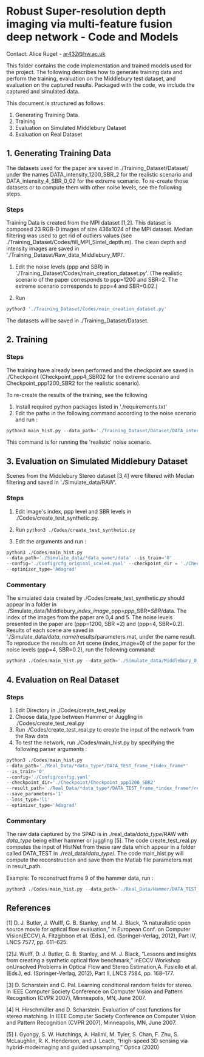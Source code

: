 
# Robust Super-resolution depth imaging via multi-feature fusion deep network - Code and Models            


Contact: Alice Ruget - ar432@hw.ac.uk


This folder contains the code implementation and trained models used for the
project. The following describes how to generate training data and perform the
training, evaluation on the Middlebury test dataset, and evaluation on the
captured results. Packaged with the code, we include the captured
and simulated data. 

This document is structured as follows:
1. Generating Training Data. 
2. Training
3. Evaluation on Simulated Middlebury Dataset
4. Evaluation on Real Dataset


## 1. Generating Training Data
The datasets used for the paper are saved in ./Training_Dataset/Dataset/ under the names DATA_intensity_1200_SBR_2 for the realistic scenario and DATA_intensity_4_SBR_0_02 for the extreme scenario. To re-create those datasets or to compute them with other noise levels, see the following steps.

### Steps
 
Training Data is created from the MPI dataset [1,2]. This dataset is composed 23 RGB-D images of size 436x1024 of the MPI dataset. Median filtering was used to get rid of outliers values (see ./Training_Dataset/Codes/fill_MPI_Sintel_depth.m). The clean depth and intensity images are saved in './Training_Dataset/Raw_data_Middlebury_MPI'. 

1. Edit the noise levels (ppp and SBR) in './Training_Dataset/Codes/main_creation_dataset.py'.
(The realistic scenario of the paper corresponds to ppp=1200 and SBR=2. The extreme scenario corresponds to ppp=4 and SBR=0.02.)

2. Run 
```python
python3 './Training_Dataset/Codes/main_creation_dataset.py'
```
The datasets will be saved in ./Training_Dataset/Dataset. 


## 2. Training

### Steps
The training have already been performed and the checkpoint are saved in ./Checkpoint (Checkpoint_ppp4_SBR02 for the extreme scenario and Checkpoint_ppp1200_SBR2 for the realistic scenario).

To re-create the results of the training, see the following
1. Install required python packages listed in './requirements.txt' 
2. Edit the paths in the following command according to the noise scenario and run :
```python
python3 main_hist.py --data_path='./Training_Dataset/Dataset/DATA_intensity_1200_SBR_2_test' --is_train='1' --config='/Config/config.yaml' --checkpoint_dir='./Checkpoint/Checkpoint_ppp1200_SBR2_test' --result_path='/Results_Training/ppp1200_SBR2' --save_parameters='1' --loss_type='l1' --optimizer_type='Proximal'
```
This command is for running the 'realistic' noise scenario. 


## 3. Evaluation on Simulated Middlebury Dataset
Scenes from the Middlebury Stereo dataset [3,4] were filtered with Median filtering and saved in './Simulate_data/RAW'. 

### Steps

1. Edit image's index, ppp level and SBR levels in ./Codes/create_test_synthetic.py. 
2. Run ```python3 ./Codes/create_test_synthetic.py```

3. Edit the arguments and run : 
```python
python3 ./Codes/main_hist.py 
--data_path='./Simulate_data/*data_name*/data' --is_train='0'
--config='./Config/cfg_original_scale4.yaml' --checkpoint_dir = './Checkpoint/*checkpoint_name*' --result_path='./Simulate_data/*data_name*/results' --save_parameters='1' --loss_type='l1' 
--optimizer_type='Adagrad'
```


### Commentary 
The simulated data created by ./Codes/create_test_synthetic.py should appear in a folder in ./Simulate_data/Middlebury_*index_image*_ppp=*ppp*_SBR=*SBR*/data. The index of the images from the paper are 0,4 and 5. The noise levels presented in the paper are (ppp=1200, SBR =2) and (ppp=4, SBR=0.2). Results of each scene are saved in './Simulate_data/*data_name*/results/parameters.mat, under the name result. To reproduce the results on Art scene (index_image=0) of the paper for the noise levels (ppp=4, SBR=0.2), run the following command:

```python
python3 ./Codes/main_hist.py --data_path='./Simulate_data/Middlebury_0_ppp=4_SBR=0.02/data' --is_train='0' --config='./Config/cfg_original_scale4.yaml' --checkpoint_dir='/home/ar432/HistSR_Net_Repository/Checkpoint/Checkpoint_ppp4_SBR02' --result_path='./Simulate_data/Middlebury_0_ppp=4_SBR=0.02/results' --save_parameters='1' --loss_type='l1' --optimizer_type='Adagrad'
```

## 4. Evaluation on Real Dataset 

### Steps

1. Edit Directory in ./Codes/create_test_real.py 
2. Choose data_type between Hammer or Juggling in ./Codes/create_test_real.py 
3. Run ./Codes/create_test_real.py to create the input of the network from the Raw data
4. To test the network, run ./Codes/main_hist.py by specifying the following parser arguments : 

```python
python3 ./Codes/main_hist.py
--data_path='./Real_Data/*data_type*/DATA_TEST_frame_*index_frame*'
--is_train='0'
--config='./Config/config.yaml'
--checkpoint_dir='./Checkpoint/Checkpoint_ppp1200_SBR2'
--result_path='./Real_Data/*data_type*/DATA_TEST_frame_*index_frame*/results'
--save_parameters='1'
--loss_type='l1' 
--optimizer_type='Adagrad'
```

### Commentary 

The raw data captured by the SPAD is in ./real_data/*data_type*/RAW with *data_type* being either hammer or juggling [5]. The code create_test_real.py computes the input of HistNet from these raw data which appear in a folder called DATA_TEST in  ./real_data/*data_type*/. The code  main_hist.py will compute the reconstruction and save them the Matlab file parameters.mat in result_path.

Example: To reconstruct frame 9 of the hammer data, run :

```python
python3 ./Codes/main_hist.py --data_path='./Real_Data/Hammer/DATA_TEST_frame_9' --is_train='0' --config='./Config/config.yaml' --checkpoint_dir='./Checkpoint/Checkpoint_ppp1200_SBR2' --result_path='./Real_Data/Hammer/DATA_TEST_frame_9/results' --save_parameters='1' --loss_type='l1' --optimizer_type='Adagrad'
```

## References 

[1] D. J. Butler, J. Wulff, G. B. Stanley, and M. J. Black, “A naturalistic open source movie for optical flow evaluation,” in European Conf. on Computer Vision(ECCV),A. Fitzgibbon et al. (Eds.), ed. (Springer-Verlag, 2012), Part IV, LNCS 7577, pp. 611–625.

[2]J. Wulff, D. J. Butler, G. B. Stanley, and M. J. Black, “Lessons and insights from creating a synthetic optical flow benchmark,” inECCV Workshop onUnsolved Problems in Optical Flow and Stereo Estimation,A. Fusiello et al. (Eds.), ed. (Springer-Verlag, 2012), Part II, LNCS 7584, pp. 168–177.

[3] D. Scharstein and C. Pal. Learning conditional random fields for stereo.
In IEEE Computer Society Conference on Computer Vision and Pattern Recognition (CVPR 2007), Minneapolis, MN, June 2007.

[4] H. Hirschmüller and D. Scharstein. Evaluation of cost functions for stereo matching.
In IEEE Computer Society Conference on Computer Vision and Pattern Recognition (CVPR 2007), Minneapolis, MN, June 2007.

[5] I. Gyongy, S. W. Hutchings, A. Halimi, M. Tyler, S. Chan, F. Zhu, S. McLaughlin, R. K. Henderson, and J. Leach, “High-speed 3D sensing via hybrid-modeimaging and guided upsampling,” Optica (2020)